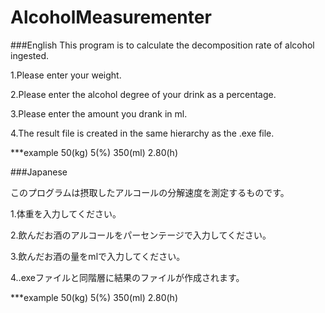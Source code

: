 # AlcoholMeasurementer

###English
This program is to calculate the decomposition rate of alcohol ingested.

1.Please enter your weight.

2.Please enter the alcohol degree of your drink as a percentage.

3.Please enter the amount you drank in ml.

4.The result file is created in the same hierarchy as the .exe file.

***example
50(kg)
5(%)
350(ml)
2.80(h)

###Japanese

このプログラムは摂取したアルコールの分解速度を測定するものです。

1.体重を入力してください。

2.飲んだお酒のアルコールをパーセンテージで入力してください。

3.飲んだお酒の量をmlで入力してください。

4..exeファイルと同階層に結果のファイルが作成されます。


***example
50(kg)
5(%)
350(ml)
2.80(h)
